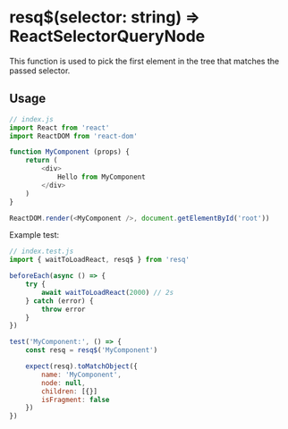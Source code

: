 # resq$(selector: string) => ReactSelectorQueryNode

This function is used to pick the first element in the tree that matches the passed selector.

## Usage

```javascript
// index.js
import React from 'react'
import ReactDOM from 'react-dom'

function MyComponent (props) {
    return (
        <div>
            Hello from MyComponent
        </div>
    )
}

ReactDOM.render(<MyComponent />, document.getElementById('root'))

```

Example test:

```javascript
// index.test.js
import { waitToLoadReact, resq$ } from 'resq'

beforeEach(async () => {
    try {
        await waitToLoadReact(2000) // 2s
    } catch (error) {
        throw error
    }
})

test('MyComponent:', () => {
    const resq = resq$('MyComponent')

    expect(resq).toMatchObject({
        name: 'MyComponent',
        node: null,
        children: [{}]
        isFragment: false
    })
})

```
